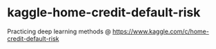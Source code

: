 # kaggle-home-credit-default-risk
Practicing deep learning methods @ https://www.kaggle.com/c/home-credit-default-risk
